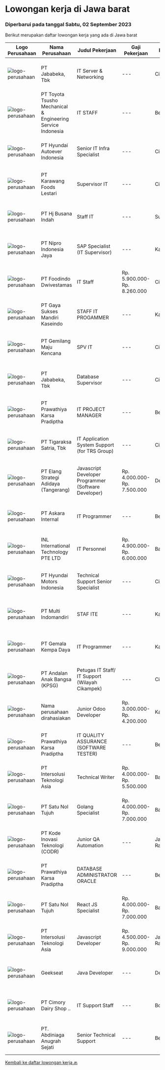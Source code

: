 
  # Lowongan kerja di Jawa barat

  ### Diperbarui pada tanggal Sabtu, 02 September 2023

  Berikut merupakan daftar lowongan kerja yang ada di Jawa barat

  |Logo Perusahaan | Nama Perusahaan | Judul Pekerjaan | Gaji Pekerjaan | Lokasi | Deskripsi | Tanggal diunggah | Pranala |
  | -------------- | --------------- | --------------- | --------- | --------- | -------------- | ------- | ----------- |
  |![logo-perusahaan](https://image-service-cdn.seek.com.au/84cd80280901a5d5bbe54259c27f496f7878e702/ee4dce1061f3f616224767ad58cb2fc751b8d2dc)|PT Jababeka, Tbk|IT Server & Networking|---|Cikarang|IT Server &amp; Networking Uraian Pekerjaan: Maintainance ruang server, UPS Manage Print Server Manage &amp; monitoring Sensor ( PRTG ) Manage...|Kamis, 31 Agustus 2023|https://www.jobstreet.co.id/id/job/it-server-networking-4453990?token=0~bc23ac01-dbc9-4092-8e32-03017820e9b9&sectionRank=1&jobId=jobstreet-id-job-4453990|
|![logo-perusahaan](https://image-service-cdn.seek.com.au/0598cd9b4fa65b398194035a8b8bd75923ef1703/ee4dce1061f3f616224767ad58cb2fc751b8d2dc)|PT Toyota Tsusho Mechanical & Engineering Service Indonesia|IT STAFF|---|Bekasi|Responsibilities: Maintenance server, software, hardware and networking (LAN and WAN) Improve or repair Server/PC/Laptop trouble.  Ensuring all of...|Kamis, 31 Agustus 2023|https://www.jobstreet.co.id/id/job/it-staff-4454089?token=0~bc23ac01-dbc9-4092-8e32-03017820e9b9&sectionRank=2&jobId=jobstreet-id-job-4454089|
|![logo-perusahaan](https://image-service-cdn.seek.com.au/6b27c1b5e1627dbb544ef316ebb60f2e612d82bc/ee4dce1061f3f616224767ad58cb2fc751b8d2dc)|PT Hyundai Autoever Indonesia|Senior IT Infra Specialist|---|Cikarang|Purpose of Position Support and manage corporate IT Infra such as Server, Storage, DB, Network Analyze, resolve, and report on issues Must be able to...|Jumat, 01 September 2023|https://www.jobstreet.co.id/id/job/senior-it-infra-specialist-4456481?token=0~bc23ac01-dbc9-4092-8e32-03017820e9b9&sectionRank=3&jobId=jobstreet-id-job-4456481|
|![logo-perusahaan](https://image-service-cdn.seek.com.au/818d70cdb0d5dfd0a3e6785c03a26c3add399dab/ee4dce1061f3f616224767ad58cb2fc751b8d2dc)|PT Karawang Foods Lestari|Supervisor IT|---|Cikarang|Kualifikasi : Pendidikan Min. S1 Teknik Komputer/Teknik Informatika/Sistem Informatika Pengalaman min 2 tahun sebagai Supervisor IT Mampu melakukan...|Rabu, 30 Agustus 2023|https://www.jobstreet.co.id/id/job/supervisor-it-4453584?token=0~bc23ac01-dbc9-4092-8e32-03017820e9b9&sectionRank=4&jobId=jobstreet-id-job-4453584|
|![logo-perusahaan](https://image-service-cdn.seek.com.au/e38b26af7fb4a14f9e0dff64c52dad5c23463915/ee4dce1061f3f616224767ad58cb2fc751b8d2dc)|PT Hj Busana Indah|Staff IT|---|Sukabumi|Selective color and printing after printing "on fabric" Do Other jobs Communication with team Job Qualifications: Minimum 3 years experience Skills...|Kamis, 31 Agustus 2023|https://www.jobstreet.co.id/id/job/staff-it-4455035?token=0~bc23ac01-dbc9-4092-8e32-03017820e9b9&sectionRank=5&jobId=jobstreet-id-job-4455035|
|![logo-perusahaan](https://image-service-cdn.seek.com.au/a648d68b603360154839650c559829ab0f419e3a/ee4dce1061f3f616224767ad58cb2fc751b8d2dc)|PT Nipro Indonesia Jaya|SAP Specialist (IT Supervisor)|---|Karawang|Job Description:SAP MM, SD, PP, QM, FI, CO. Responsible and providing for technical and functional development support, configuration, enhancement and...|Rabu, 30 Agustus 2023|https://www.jobstreet.co.id/id/job/sap-specialist-it-supervisor-4452920?token=0~bc23ac01-dbc9-4092-8e32-03017820e9b9&sectionRank=6&jobId=jobstreet-id-job-4452920|
|![logo-perusahaan](https://image-service-cdn.seek.com.au/8ebf2f576da35a6a2549343c685c1008204542a7/ee4dce1061f3f616224767ad58cb2fc751b8d2dc)|PT Foodindo Dwivestamas|IT Staff|Rp. 5.900.000-Rp. 8.260.000|Cikarang|Merawat system applikasi software yang sudah ada Menganalisa kebutuhan system informasi secara menyeluruh Pengembangan system informasi secara...|Rabu, 30 Agustus 2023|https://www.jobstreet.co.id/id/job/it-staff-4453398?token=0~bc23ac01-dbc9-4092-8e32-03017820e9b9&sectionRank=7&jobId=jobstreet-id-job-4453398|
|![logo-perusahaan](https://image-service-cdn.seek.com.au/55b17101cf10948003f5c8b924c098bcd587fad6/ee4dce1061f3f616224767ad58cb2fc751b8d2dc)|PT Gaya Sukses Mandiri Kaseindo|STAFF IT PROGAMMER|---|Karawang|Syarat dan Kualifikasi : Pendidikan S1 Teknik Informatika. Usia maksimal 30 tahun. Memiliki pengalaman minimal 2 tahun di bidang yang sama. Mampu...|Rabu, 30 Agustus 2023|https://www.jobstreet.co.id/id/job/staff-it-progammer-4453812?token=0~bc23ac01-dbc9-4092-8e32-03017820e9b9&sectionRank=8&jobId=jobstreet-id-job-4453812|
|![logo-perusahaan](https://image-service-cdn.seek.com.au/9d72430c245bb27c641dc363f3714f3e1c527354/ee4dce1061f3f616224767ad58cb2fc751b8d2dc)|PT Gemilang Maju Kencana|SPV IT|---|Cikarang|KUALIFIKASI : Pendidikan Min. D3/S1 Sederajat Minimal pengalaman 1 tahun di bidang IT atau Digital Marketing Memiliki kemampuan Manage Active...|Rabu, 30 Agustus 2023|https://www.jobstreet.co.id/id/job/spv-it-4453142?token=0~bc23ac01-dbc9-4092-8e32-03017820e9b9&sectionRank=9&jobId=jobstreet-id-job-4453142|
|![logo-perusahaan](https://image-service-cdn.seek.com.au/84cd80280901a5d5bbe54259c27f496f7878e702/ee4dce1061f3f616224767ad58cb2fc751b8d2dc)|PT Jababeka, Tbk|Database Supervisor|---|Cikarang|Deskripsi pekerjaan:1. Membuat report dengan menggunakan microsoft query &amp; pivot table2. Membuat laporan transaksi keuangan ke PPATK3. Input...|Selasa, 29 Agustus 2023|https://www.jobstreet.co.id/id/job/database-supervisor-4451882?token=0~bc23ac01-dbc9-4092-8e32-03017820e9b9&sectionRank=10&jobId=jobstreet-id-job-4451882|
|![logo-perusahaan](https://image-service-cdn.seek.com.au/25f275779d2d36a25f086ac9b1c5b5be868683f6/ee4dce1061f3f616224767ad58cb2fc751b8d2dc)|PT Prawathiya Karsa Pradiptha|IT PROJECT MANAGER|---|Bekasi|Bachelor Degree from Information Technology Major 2 years experienced as IT Project Manager staff Know and understand project management (preferred)...|Kamis, 31 Agustus 2023|https://www.jobstreet.co.id/id/job/it-project-manager-4454396?token=0~bc23ac01-dbc9-4092-8e32-03017820e9b9&sectionRank=11&jobId=jobstreet-id-job-4454396|
|![logo-perusahaan](https://image-service-cdn.seek.com.au/4a83e31f59a96a5d20b7396be5f103beb6c2f4da/ee4dce1061f3f616224767ad58cb2fc751b8d2dc)|PT Tigaraksa Satria, Tbk|IT Application System Support (for TRS Group)|---|Cileungsi|Requirement : Understand and being familiar with business processes in the Supply Chain min 1 year. Ability to work in long hour within team and...|Rabu, 30 Agustus 2023|https://www.jobstreet.co.id/id/job/it-application-system-support-for-trs-group-4453209?token=0~bc23ac01-dbc9-4092-8e32-03017820e9b9&sectionRank=12&jobId=jobstreet-id-job-4453209|
|![logo-perusahaan](https://image-service-cdn.seek.com.au/b0fb60f80b29d5dddd473e2b0c3a9131dc396240/ee4dce1061f3f616224767ad58cb2fc751b8d2dc)|PT Elang Strategi Adidaya (Tangerang)|Javascript Developer Programmer (Software Developer)|Rp. 4.000.000-Rp. 7.500.000|Depok|Javascript Developer (NodeJS, ReactJS) Candidate must be at least Diploma Degree or Bachelor Degree (Computer Science, Information Technology,...|Kamis, 31 Agustus 2023|https://www.jobstreet.co.id/id/job/javascript-developer-programmer-software-developer-4454097?token=0~bc23ac01-dbc9-4092-8e32-03017820e9b9&sectionRank=13&jobId=jobstreet-id-job-4454097|
|![logo-perusahaan](https://image-service-cdn.seek.com.au/41d8f33265425608c563120354a2ba0a8cf1ead6/ee4dce1061f3f616224767ad58cb2fc751b8d2dc)|PT Askara Internal|IT Programmer|---|Bekasi|Kualifikasi D3 / S1 Sistem Informasi, Teknik Informatika &amp; Ilmu KomputerM Memahami bahasa pemograman PHP, HTML, CSS, dan JavaScript Mengelola dan...|Kamis, 31 Agustus 2023|https://www.jobstreet.co.id/id/job/it-programmer-4454427?token=0~bc23ac01-dbc9-4092-8e32-03017820e9b9&sectionRank=14&jobId=jobstreet-id-job-4454427|
|![logo-perusahaan](https://image-service-cdn.seek.com.au/b8dc1d02b2a14d4160e12f9ab559ddfb92381790/ee4dce1061f3f616224767ad58cb2fc751b8d2dc)|INL International Technology PTE LTD|IT Personnel|Rp. 4.900.000-Rp. 6.000.000|Bandung|Conduct installation and test on new products under research &amp; Development for firmware, software and electronic hardware; Maintain and update...|Selasa, 29 Agustus 2023|https://www.jobstreet.co.id/id/job/it-personnel-4451943?token=0~bc23ac01-dbc9-4092-8e32-03017820e9b9&sectionRank=15&jobId=jobstreet-id-job-4451943|
|![logo-perusahaan](https://image-service-cdn.seek.com.au/1ccc87a53f0a7e59a00327d21f30b21f24a5e4bc/ee4dce1061f3f616224767ad58cb2fc751b8d2dc)|PT Hyundai Motors Indonesia|Technical Support Senior Specialist|---|Cikarang|Job Description:Technical problem Solving Support dealer network to solve the technical problem Create information to solve the problem for service...|Kamis, 31 Agustus 2023|https://www.jobstreet.co.id/id/job/technical-support-senior-specialist-4455229?token=0~bc23ac01-dbc9-4092-8e32-03017820e9b9&sectionRank=16&jobId=jobstreet-id-job-4455229|
|![logo-perusahaan](https://image-service-cdn.seek.com.au/29ce0d18357bbe6243e4b4c1d0982a61a635d1ef/ee4dce1061f3f616224767ad58cb2fc751b8d2dc)|PT Multi Indomandiri|STAF ITE|---|Karawang|Deskripsi Pekerjaan : Memastikan komputer yang digunakan user berfungsi dengan normal Memastikan setiap aplikasi dan sistem yang digunakan oleh user...|Selasa, 29 Agustus 2023|https://www.jobstreet.co.id/id/job/staf-ite-4451171?token=0~bc23ac01-dbc9-4092-8e32-03017820e9b9&sectionRank=17&jobId=jobstreet-id-job-4451171|
|![logo-perusahaan](https://image-service-cdn.seek.com.au/880097564466b8e92b5f6fa5645ad66dda060b5a/ee4dce1061f3f616224767ad58cb2fc751b8d2dc)|PT Gemala Kempa Daya|IT Programmer|---|Karawang|Kualifikasi : D3/S1 Jurusan Teknik Informasi Memahami bahasa pemrograman Backend PHP dengan Framework Laravel Mengelola dan mamahami database...|Rabu, 30 Agustus 2023|https://www.jobstreet.co.id/id/job/it-programmer-4452762?token=0~bc23ac01-dbc9-4092-8e32-03017820e9b9&sectionRank=18&jobId=jobstreet-id-job-4452762|
|![logo-perusahaan](https://image-service-cdn.seek.com.au/c43dda7274596977fb92323e92fe61ef5904579b/ee4dce1061f3f616224767ad58cb2fc751b8d2dc)|PT Andalan Anak Bangsa (KPSG)|Petugas IT Staff/ IT Support (Wilayah Cikampek)|---|Cikarang|Kualifikasi: Pendidikan minimal D3 / S1 dari jurusan Teknik Informatika, Sistem Informasi dan jurusan IT lainnya Memiliki pengalaman di bidang...|Rabu, 30 Agustus 2023|https://www.jobstreet.co.id/id/job/petugas-it-staff-it-support-wilayah-cikampek-4452529?token=0~bc23ac01-dbc9-4092-8e32-03017820e9b9&sectionRank=19&jobId=jobstreet-id-job-4452529|
|![logo-perusahaan](https://i.ibb.co/sqvTCh9/112815900-stock-vector-no-image-available-icon-flat-vector.webp)|Nama perusahaan dirahasiakan|Junior Odoo Developer|Rp. 3.000.000-Rp. 4.200.000|Karawang|Min. 3 Year of experience in developing Odoo Strong knowledge of Odoo(functional &amp; framework) and Python. Strong knowledge of Database...|Kamis, 31 Agustus 2023|https://www.jobstreet.co.id/id/job/junior-odoo-developer-4455282?token=0~bc23ac01-dbc9-4092-8e32-03017820e9b9&sectionRank=20&jobId=jobstreet-id-job-4455282|
|![logo-perusahaan](https://image-service-cdn.seek.com.au/25f275779d2d36a25f086ac9b1c5b5be868683f6/ee4dce1061f3f616224767ad58cb2fc751b8d2dc)|PT Prawathiya Karsa Pradiptha|IT QUALITY ASSURANCE (SOFTWARE TESTER)|---|Bekasi|Candidate must be at least Diploma Degree or Bachelor Degree (Computer Science, Information Technology, Information Management) Fresh graduate are...|Selasa, 29 Agustus 2023|https://www.jobstreet.co.id/id/job/it-quality-assurance-software-tester-4451374?token=0~bc23ac01-dbc9-4092-8e32-03017820e9b9&sectionRank=21&jobId=jobstreet-id-job-4451374|
|![logo-perusahaan](https://image-service-cdn.seek.com.au/f715d3e393651de2fe5a9214d72612dd30f629b2/ee4dce1061f3f616224767ad58cb2fc751b8d2dc)|PT Intersolusi Teknologi Asia|Technical Writer|Rp. 4.000.000-Rp. 5.500.000|Bandung|Responsibilities : Work with internal team to understand product documentation requirements. Deliver strong documents that fulfil company standards....|Kamis, 31 Agustus 2023|https://www.jobstreet.co.id/id/job/technical-writer-4455223?token=0~bc23ac01-dbc9-4092-8e32-03017820e9b9&sectionRank=22&jobId=jobstreet-id-job-4455223|
|![logo-perusahaan](https://image-service-cdn.seek.com.au/b8b7c020e00b8ac705df8f1535a5c7a2966c5b4a/ee4dce1061f3f616224767ad58cb2fc751b8d2dc)|PT Satu Nol Tujuh|Golang Specialist|Rp. 4.000.000-Rp. 7.000.000|Bandung|Your responsibilities include: Develop codes and scripts for applications Perform application design and programming Plan and monitor web applications...|Kamis, 31 Agustus 2023|https://www.jobstreet.co.id/id/job/golang-specialist-4454350?token=0~bc23ac01-dbc9-4092-8e32-03017820e9b9&sectionRank=23&jobId=jobstreet-id-job-4454350|
|![logo-perusahaan](https://image-service-cdn.seek.com.au/6d97a4ffe0f325e8e84b260a2064eead4009eff7/ee4dce1061f3f616224767ad58cb2fc751b8d2dc)|PT Kode Inovasi Teknologi (CODR)|Junior QA Automation|---|Jakarta Raya|Minimum Requirements: Candidates must possess at least a Bachelor's Degree in Engineering (Computer/Telecommunication), Computer Science/Information...|Rabu, 30 Agustus 2023|https://www.jobstreet.co.id/id/job/junior-qa-automation-4453401?token=0~bc23ac01-dbc9-4092-8e32-03017820e9b9&sectionRank=24&jobId=jobstreet-id-job-4453401|
|![logo-perusahaan](https://image-service-cdn.seek.com.au/25f275779d2d36a25f086ac9b1c5b5be868683f6/ee4dce1061f3f616224767ad58cb2fc751b8d2dc)|PT Prawathiya Karsa Pradiptha|DATABASE ADMINISTRATOR ORACLE|---|Bekasi|ORACLE DBA Bachelor's Degree (Computer Science, Information Technology, or equivalent)  At least 2 years of working experience as a DBA Having...|Rabu, 30 Agustus 2023|https://www.jobstreet.co.id/id/job/database-administrator-oracle-4453692?token=0~bc23ac01-dbc9-4092-8e32-03017820e9b9&sectionRank=25&jobId=jobstreet-id-job-4453692|
|![logo-perusahaan](https://image-service-cdn.seek.com.au/ac1f0f1c4b4771705887f5d7ceecbff51026a492/ee4dce1061f3f616224767ad58cb2fc751b8d2dc)|PT Satu Nol Tujuh|React JS Specialist|Rp. 4.000.000-Rp. 7.000.000|Bandung|Your responsibilities include: Develop codes and scripts for applications Perform application design and programming Plan and monitor web applications...|Kamis, 31 Agustus 2023|https://www.jobstreet.co.id/id/job/react-js-specialist-4454342?token=0~bc23ac01-dbc9-4092-8e32-03017820e9b9&sectionRank=26&jobId=jobstreet-id-job-4454342|
|![logo-perusahaan](https://image-service-cdn.seek.com.au/f715d3e393651de2fe5a9214d72612dd30f629b2/ee4dce1061f3f616224767ad58cb2fc751b8d2dc)|PT Intersolusi Teknologi Asia|Javascript Developer|Rp. 4.500.000-Rp. 9.000.000|Jakarta Raya|Responsibilities: Performing or directing website updates. Developing, maintaining and optimizing database driven web applications. Evaluating code to...|Kamis, 31 Agustus 2023|https://www.jobstreet.co.id/id/job/javascript-developer-4454221?token=0~bc23ac01-dbc9-4092-8e32-03017820e9b9&sectionRank=27&jobId=jobstreet-id-job-4454221|
|![logo-perusahaan](https://image-service-cdn.seek.com.au/a94166d692fda70a364e9d5191d7ced8a65f1597/ee4dce1061f3f616224767ad58cb2fc751b8d2dc)|Geekseat|Java Developer|---|Denpasar|As a Full Stack (Java) Developer you will be responsible for designing, building, maintaining, testing, and debugging our applications technology. You...|Jumat, 01 September 2023|https://www.jobstreet.co.id/id/job/java-developer-4455546?token=0~bc23ac01-dbc9-4092-8e32-03017820e9b9&sectionRank=28&jobId=jobstreet-id-job-4455546|
|![logo-perusahaan](https://image-service-cdn.seek.com.au/c82ec6e6aac9f343c266daad5aff5a3ce2327991/ee4dce1061f3f616224767ad58cb2fc751b8d2dc)|PT Cimory Dairy Shop ..|IT Support Staff|---|Bogor|Kualifikasi : Usia Maksimal 35 tahun Pendidikan Minimal D3/S1 (TI/SI/MI) Pengalaman dibidang yang sama/ generalis IT Minimal 1 tahun Terbiasa dan...|Jumat, 25 Agustus 2023|https://www.jobstreet.co.id/id/job/it-support-staff-4448681?token=0~bc23ac01-dbc9-4092-8e32-03017820e9b9&sectionRank=29&jobId=jobstreet-id-job-4448681|
|![logo-perusahaan](https://i.ibb.co/sqvTCh9/112815900-stock-vector-no-image-available-icon-flat-vector.webp)|PT. Abdiniaga Anugrah Sejati|Senior Technical Support|---|Bekasi|Melakukan training pemakaian produk kepada customer Melakukan survey, estimasi kebutuhan bahan dan lama pekerjaan di setiap proyek Dpat mengkordinir...|Selasa, 29 Agustus 2023|https://www.jobstreet.co.id/id/job/senior-technical-support-4452130?token=0~bc23ac01-dbc9-4092-8e32-03017820e9b9&sectionRank=30&jobId=jobstreet-id-job-4452130|


  [Kembali ke daftar lowongan kerja 🔙](../README.md#daftar-lowongan-kerja)
  